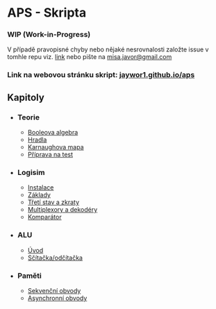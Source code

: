 # APS - Skripta

### WIP (Work-in-Progress)

V případě pravopisné chyby nebo nějaké nesrovnalosti založte issue v tomhle repu viz. [link](https://github.com/jaywor1/aps/issues/new?assignees=jaywor1&labels=bug&projects=&template=chyba.md&title=%5BBUG%5D+) nebo pište na misa.javor@gmail.com

### Link na webovou stránku skript: [jaywor1.github.io/aps](http://jaywor1.github.io/aps)

## Kapitoly

- ### Teorie
	- [Booleova algebra](/kapitoly/booleova-algebra.md)
	- [Hradla](/kapitoly/hradla.md)
	- [Karnaughova mapa](/kapitoly/karnaughova-mapa.md)
    - [Příprava na test](/kapitoly/teorie-priprava-test.md)

- ### Logisim
	- [Instalace](/kapitoly/logisim-instalace.md)
    - [Základy](/kapitoly/logisim-zaklady.md)
	- [Třetí stav a zkraty](/kapitoly/stavy.md)
	- [Multiplexory a dekodéry](/kapitoly/multiplexory-dekodery.md)
	- [Komparátor](/kapitoly/komparator.md)

- ### ALU
	- [Úvod](/kapitoly/alu-uvod.md)
	- [Sčítačka/odčítačka](/kapitoly/alu-scitacka.md)

- ### Paměti
	- [Sekvenční obvody](/kapitoly/sekvencni-obvody.md)
	- [Asynchronní obvody](/kapitoly/asynchronni-obvody.md)